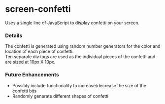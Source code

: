 # screen-confetti
Uses a single line of JavaScript to display confetti on your screen.

### Details
The confetti is generated using random number generators for the color and location of each piece of confetti.  
Ten separate div tags are used as the individual pieces of the confetti and are sized at 10px X 10px.

### Future Enhancements
* Possibly include functionality to increase/decrease the size of the confetti bits
* Randomly generate different shapes of confetti
